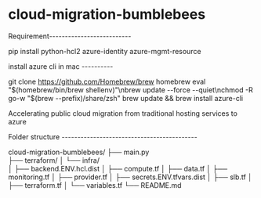 # cloud-migration-bumblebees
Requirement--------------------------

pip install python-hcl2 azure-identity azure-mgmt-resource

install azure cli in mac ---------- 


git clone https://github.com/Homebrew/brew homebrew
eval "$(homebrew/bin/brew shellenv)"\nbrew update --force --quiet\nchmod -R go-w "$(brew --prefix)/share/zsh"
brew update && brew install azure-cli


Accelerating public cloud migration from traditional hosting services to azure



Folder structure -------------------------------------------

cloud-migration-bumblebees/
├── main.py                    
├── terraform/
│   └── infra/                 
│       ├── backend.ENV.hcl.dist
│       ├── compute.tf
│       ├── data.tf
│       ├── monitoring.tf
│       ├── provider.tf
│       ├── secrets.ENV.tfvars.dist
│       ├── slb.tf
│       ├── terraform.tf
│       └── variables.tf
└── README.md                 
